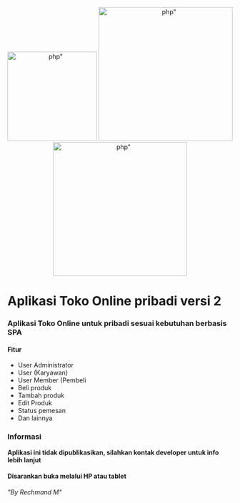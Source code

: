 <p align="center"><a href="https://tokomart.id" target="_blank"><img src="https://miro.medium.com/v2/resize:fit:900/1*OrjCKmou1jT4It5so5gvOA.jpeg" width="200" alt=php"></a>
  <a href="https://tokomart.id" target="_blank"><img src="https://repository-images.githubusercontent.com/362925811/f08ba083-939e-4f67-a3d0-bf4ae9b51acb" width="300" alt=php"></a>
  <a href="https://tokomart.id" target="_blank"><img src="https://rechmand.id/assets/ico/project/tokomart2.jpg" width="300" alt=php"></a></p>
  
# Aplikasi Toko Online pribadi versi 2
### Aplikasi Toko Online untuk pribadi sesuai kebutuhan berbasis SPA
#### Fitur
- User Administrator
- User (Karyawan)
- User Member (Pembeli
- Beli produk
- Tambah produk
- Edit Produk
- Status pemesan
- Dan lainnya

### Informasi
**Aplikasi ini tidak dipublikasikan, silahkan kontak developer untuk info lebih lanjut**
  
#### Disarankan buka melalui HP atau tablet

*"By Rechmand M"*




